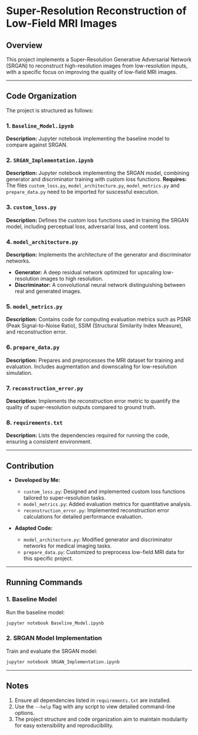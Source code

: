 # Super-Resolution Reconstruction of Low-Field MRI Images

## Overview
This project implements a Super-Resolution Generative Adversarial Network (SRGAN) to reconstruct high-resolution images from low-resolution inputs, with a specific focus on improving the quality of low-field MRI images.

---

## Code Organization
The project is structured as follows:

### **1. `Baseline_Model.ipynb`**
**Description:** Jupyter notebook implementing the baseline model to compare against SRGAN.

### **2. `SRGAN_Implementation.ipynb`**
**Description:** Jupyter notebook implementing the SRGAN model, combining generator and discriminator training with custom loss functions.
**Requires:** The files `custom_loss.py`, `model_architecture.py`, `model_metrics.py` and `prepare_data.py` need to be imported for suscessful execution. 

### **3. `custom_loss.py`**
**Description:** Defines the custom loss functions used in training the SRGAN model, including perceptual loss, adversarial loss, and content loss.

### **4. `model_architecture.py`**
**Description:** Implements the architecture of the generator and discriminator networks.
- **Generator:** A deep residual network optimized for upscaling low-resolution images to high resolution.
- **Discriminator:** A convolutional neural network distinguishing between real and generated images.

### **5. `model_metrics.py`**
**Description:** Contains code for computing evaluation metrics such as PSNR (Peak Signal-to-Noise Ratio), SSIM (Structural Similarity Index Measure), and reconstruction error.

### **6. `prepare_data.py`**
**Description:** Prepares and preprocesses the MRI dataset for training and evaluation. Includes augmentation and downscaling for low-resolution simulation.

### **7. `reconstruction_error.py`**
**Description:** Implements the reconstruction error metric to quantify the quality of super-resolution outputs compared to ground truth.

### **8. `requirements.txt`**
**Description:** Lists the dependencies required for running the code, ensuring a consistent environment.

---

## Contribution
- **Developed by Me:**
  - `custom_loss.py`: Designed and implemented custom loss functions tailored to super-resolution tasks.
  - `model_metrics.py`: Added evaluation metrics for quantitative analysis.
  - `reconstruction_error.py`: Implemented reconstruction error calculations for detailed performance evaluation.

- **Adapted Code:**
  - `model_architecture.py`: Modified generator and discriminator networks for medical imaging tasks.
  - `prepare_data.py`: Customized to preprocess low-field MRI data for this specific project.

---

## Running Commands

### **1. Baseline Model**
Run the baseline model:
```bash
jupyter notebook Baseline_Model.ipynb
```

### **2. SRGAN Model Implementation**
Train and evaluate the SRGAN model:
```bash
jupyter notebook SRGAN_Implementation.ipynb
```

---

## Notes
1. Ensure all dependencies listed in `requirements.txt` are installed.
2. Use the `--help` flag with any script to view detailed command-line options.
3. The project structure and code organization aim to maintain modularity for easy extensibility and reproducibility.
